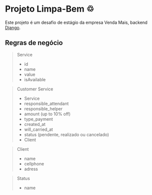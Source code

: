 # Projeto Limpa-Bem ♲ 

Este projeto é um desafio de estágio da empresa Venda Mais, backend [Django](https://www.djangoproject.com/).


## Regras de negócio 
  > Service 
  > - id
  > - name
  > - value
  > - isAvailable

> Customer Service
>  - Service
>  - responsible_attendant
>  - responsible_helper
>  - amount (up to 10% off)
>  - type_payment
>  - created_at
>  - will_carried_at
>  - status (pendente, realizado ou cancelado)
>  - Client

> Client
> - name
> - cellphone
> - adress

> Status
> - name



